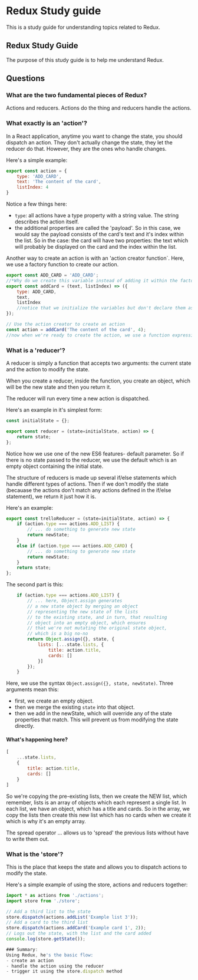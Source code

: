 # Redux Study guide 
This is a study guide for understanding topics related to Redux. 

## Redux Study Guide
The purpose of this study guide is to help me understand Redux.

## Questions

### What are the two fundamental pieces of Redux?
Actions and reducers. Actions do the thing and reducers handle the actions.

### What exactly is an 'action'?
In a React application, anytime you want to change the state, you should dispatch an action. They don't actually change the state, they let the reducer do that. However, they are the ones who handle changes.

Here's a simple example:
```javascript
export const action = {
    type: 'ADD_CARD',
    text: 'The content of the card',
    listIndex: 4
}
```

Notice a few things here:
- `type`: all actions have a type property with a string value. The string describes the action itself. 
- the additional properties are called the 'payload'. So in this case, we would say the payload consists of the card's text and it's index within the list. So in the case: the card will have two properties: the text which will probably be displayed on the card and the index within the list.

Another way to create an action is with an 'action creator function`. Here, we use a factory function to create our action.
```javascript
export const ADD_CARD = 'ADD_CARD';
//*Why do we create this variable instead of adding it within the factory function?
export const addCard = (text, listIndex) => ({
    type: ADD_CARD,
    text,
    listIndex
    //notice that we initialize the variables but don't declare them as anything.
});

// Use the action creator to create an action
const action = addCard('The content of the card', 4);
//now when we're ready to create the action, we use a function expression by calling the factory function and passing in two arguments respectively for the `text` and `listIndex`.
```

### What is a 'reducer'?
A reducer is simply a function that accepts two arguments: the current state and the action to modify the state.

When you create a reducer, inside the function, you create an object, which will be the new state and then you return it.

The reducer will run every time a new action is dispatched.

Here's an example in it's simplest form:
```javascript
const initialState = {};

export const reducer = (state=initialState, action) => {
    return state;
};
```

Notice how we use one of the new ES6 features- default parameter. So if there is no state passed to the reducer, we use the default which is an empty object containing the initial state.

The structure of reducers is made up several if/else statements which handle different types of actions. Then if we don't modify the state (becauase the actions don't match any actions defined in the if/else statement), we return it just how it is.

Here's an example:
```javascript
export const trelloReducer = (state=initialState, action) => {
    if (action.type === actions.ADD_LIST) {
        // ... do something to generate new state
        return newState;
    }
    else if (action.type === actions.ADD_CARD) {
        // ... do something to generate new state
        return newState;
    }
    return state;
};
```

The second part is this:
```javascript
    if (action.type === actions.ADD_LIST) {
        // ... here, Object.assign generates
        // a new state object by merging an object
        // representing the new state of the lists
        // to the existing state, and in turn, that resulting 
        // object into an empty object, which ensures
        // that we're not mutating the original state object,
        // which is a big no-no
        return Object.assign({}, state, {
            lists: [...state.lists, {
                title: action.title,
                cards: []
            }]
        });
    }
```

Here, we use the syntax `Object.assign({}, state, newState)`.
Three arguments mean this:
- first, we create an empty object.
- then we merge the existing `state` into that object.
- then we add in the newState, which will override any of the state properties that match. This will prevent us from modifying the state directly.

#### What's happening here?
```javascript
[
    ...state.lists,
    {
        title: action.title,
        cards: []
    }
]
```
So we're copying the pre-existing lists, then we create the NEW list, which remember, lists is an array of objects which each represent a single list. In each list, we have an object, which has a title and cards. So in the array, we copy the lists then create this new list which has no cards when we create it which is why it's an empty array.

The spread operator ... allows us to 'spread' the previous lists without have to write them out.

### What is the 'store'?
This is the place that keeps the state and allows you to dispatch actions to modify the state.

Here's a simple example of using the store, actions and reducers together:
```javascript
import * as actions from './actions';
import store from './store';

// Add a third list to the state
store.dispatch(actions.addList('Example list 3'));
// Add a card to the third list
store.dispatch(actions.addCard('Example card 1', 2));
// Logs out the state, with the list and the card added
console.log(store.getState());

### Summary:
Using Redux, he's the basic flow:
- create an action
- handle the action using the reducer
- trigger it using the store.dispatch method
```
